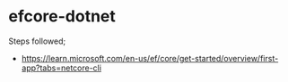 # efcore-dotnet

Steps followed;

- https://learn.microsoft.com/en-us/ef/core/get-started/overview/first-app?tabs=netcore-cli
